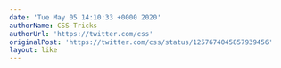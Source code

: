 ```yaml
---
date: 'Tue May 05 14:10:33 +0000 2020'
authorName: CSS-Tricks
authorUrl: 'https://twitter.com/css'
originalPost: 'https://twitter.com/css/status/1257674045857939456'
layout: like
---
```


